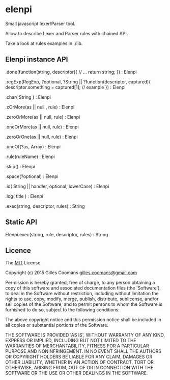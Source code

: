 # elenpi

Small javascript lexer/Parser tool.

Allow to describe Lexer and Parser rules with chained API.

Take a look at rules examples in ./lib.


## Elenpi instance API

.done(function(string, descriptor){
	// ...
	return string;
}) : Elenpi

.regExp(RegExp, ?optional, ?String || ?function(descriptor, captured){
	descriptor.something = captured[1]; // example
}) : Elenpi

.char( String ) : Elenpi

.xOrMore(as || null , rule) : Elenpi

.zeroOrMore(as || null, rule) : Elenpi

.oneOrMore(as || null, rule) : Elenpi

.zeroOrOne(as || null, rule) : Elenpi

.oneOf(?as, Array<Rule>) : Elenpi

.rule(ruleName) : Elenpi

.skip() : Elenpi

.space(?optional) : Elenpi

.id( String || handler, optional, lowerCase) : Elenpi

.log( title ) : Elenpi

.exec(string, descriptor, rules) : String


## Static API

Elenpi.exec(string, rule, descriptor, rules) : String


## Licence

The [MIT](http://opensource.org/licenses/MIT) License

Copyright (c) 2015 Gilles Coomans <gilles.coomans@gmail.com>

Permission is hereby granted, free of charge, to any person obtaining a copy of this software and associated documentation files (the 'Software'), to deal in the Software without restriction, including without limitation the rights to use, copy, modify, merge, publish, distribute, sublicense, and/or sell copies of the Software, and to permit persons to whom the Software is furnished to do so, subject to the following conditions:

The above copyright notice and this permission notice shall be included in all copies or substantial portions of the Software.

THE SOFTWARE IS PROVIDED 'AS IS', WITHOUT WARRANTY OF ANY KIND, EXPRESS OR IMPLIED, INCLUDING BUT NOT LIMITED TO THE WARRANTIES OF MERCHANTABILITY, FITNESS FOR A PARTICULAR PURPOSE AND NONINFRINGEMENT. IN NO EVENT SHALL THE AUTHORS OR COPYRIGHT HOLDERS BE LIABLE FOR ANY CLAIM, DAMAGES OR OTHER LIABILITY, WHETHER IN AN ACTION OF CONTRACT, TORT OR OTHERWISE, ARISING FROM, OUT OF OR IN CONNECTION WITH THE SOFTWARE OR THE USE OR OTHER DEALINGS IN THE SOFTWARE.
